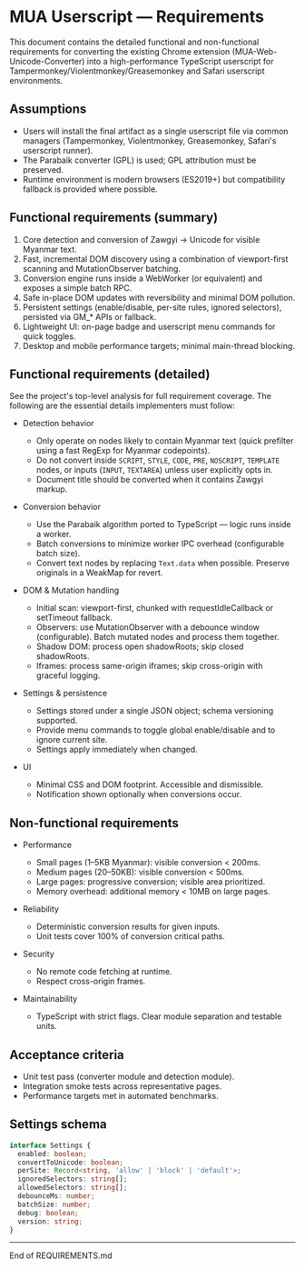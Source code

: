 # MUA Userscript — Requirements

This document contains the detailed functional and non-functional requirements for converting the existing Chrome extension (MUA-Web-Unicode-Converter) into a high-performance TypeScript userscript for Tampermonkey/Violentmonkey/Greasemonkey and Safari userscript environments.

## Assumptions

- Users will install the final artifact as a single userscript file via common managers (Tampermonkey, Violentmonkey, Greasemonkey, Safari's userscript runner).
- The Parabaik converter (GPL) is used; GPL attribution must be preserved.
- Runtime environment is modern browsers (ES2019+) but compatibility fallback is provided where possible.

## Functional requirements (summary)

1. Core detection and conversion of Zawgyi → Unicode for visible Myanmar text.
2. Fast, incremental DOM discovery using a combination of viewport-first scanning and MutationObserver batching.
3. Conversion engine runs inside a WebWorker (or equivalent) and exposes a simple batch RPC.
4. Safe in-place DOM updates with reversibility and minimal DOM pollution.
5. Persistent settings (enable/disable, per-site rules, ignored selectors), persisted via GM\_\* APIs or fallback.
6. Lightweight UI: on-page badge and userscript menu commands for quick toggles.
7. Desktop and mobile performance targets; minimal main-thread blocking.

## Functional requirements (detailed)

See the project's top-level analysis for full requirement coverage. The following are the essential details implementers must follow:

- Detection behavior
  - Only operate on nodes likely to contain Myanmar text (quick prefilter using a fast RegExp for Myanmar codepoints).
  - Do not convert inside `SCRIPT`, `STYLE`, `CODE`, `PRE`, `NOSCRIPT`, `TEMPLATE` nodes, or inputs (`INPUT`, `TEXTAREA`) unless user explicitly opts in.
  - Document title should be converted when it contains Zawgyi markup.

- Conversion behavior
  - Use the Parabaik algorithm ported to TypeScript — logic runs inside a worker.
  - Batch conversions to minimize worker IPC overhead (configurable batch size).
  - Convert text nodes by replacing `Text.data` when possible. Preserve originals in a WeakMap for revert.

- DOM & Mutation handling
  - Initial scan: viewport-first, chunked with requestIdleCallback or setTimeout fallback.
  - Observers: use MutationObserver with a debounce window (configurable). Batch mutated nodes and process them together.
  - Shadow DOM: process open shadowRoots; skip closed shadowRoots.
  - Iframes: process same-origin iframes; skip cross-origin with graceful logging.

- Settings & persistence
  - Settings stored under a single JSON object; schema versioning supported.
  - Provide menu commands to toggle global enable/disable and to ignore current site.
  - Settings apply immediately when changed.

- UI
  - Minimal CSS and DOM footprint. Accessible and dismissible.
  - Notification shown optionally when conversions occur.

## Non-functional requirements

- Performance
  - Small pages (1–5KB Myanmar): visible conversion < 200ms.
  - Medium pages (20–50KB): visible conversion < 500ms.
  - Large pages: progressive conversion; visible area prioritized.
  - Memory overhead: additional memory < 10MB on large pages.

- Reliability
  - Deterministic conversion results for given inputs.
  - Unit tests cover 100% of conversion critical paths.

- Security
  - No remote code fetching at runtime.
  - Respect cross-origin frames.

- Maintainability
  - TypeScript with strict flags. Clear module separation and testable units.

## Acceptance criteria

- Unit test pass (converter module and detection module).
- Integration smoke tests across representative pages.
- Performance targets met in automated benchmarks.

## Settings schema

```ts
interface Settings {
  enabled: boolean;
  convertToUnicode: boolean;
  perSite: Record<string, 'allow' | 'block' | 'default'>;
  ignoredSelectors: string[];
  allowedSelectors: string[];
  debounceMs: number;
  batchSize: number;
  debug: boolean;
  version: string;
}
```

---

End of REQUIREMENTS.md
